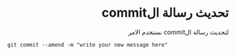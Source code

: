 <div dir="rtl">

# تحديث رسالة الcommit

لتحديث رسالة الcommit نستخدم الامر

</div>


```
git commit --amend -m "write your new message here"
```
